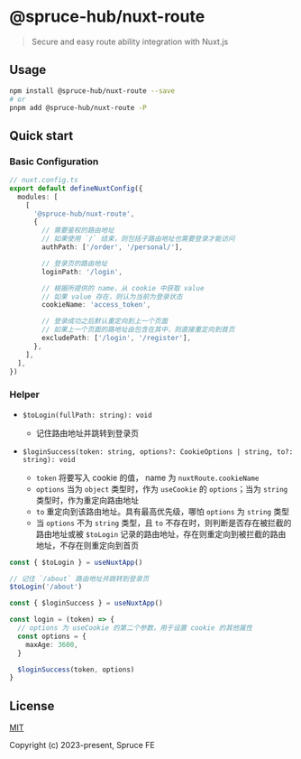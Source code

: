 # @spruce-hub/nuxt-route

> Secure and easy route ability integration with Nuxt.js

## Usage

```bash
npm install @spruce-hub/nuxt-route --save
# or
pnpm add @spruce-hub/nuxt-route -P
```

## Quick start

### Basic Configuration

```ts
// nuxt.config.ts
export default defineNuxtConfig({
  modules: [
    [
      '@spruce-hub/nuxt-route',
      {
        // 需要鉴权的路由地址
        // 如果使用 `/` 结束，则包括子路由地址也需要登录才能访问
        authPath: ['/order', '/personal/'],

        // 登录页的路由地址
        loginPath: '/login',

        // 根据所提供的 name，从 cookie 中获取 value
        // 如果 value 存在，则认为当前为登录状态
        cookieName: 'access_token',

        // 登录成功之后默认重定向到上一个页面
        // 如果上一个页面的路地址由包含在其中，则直接重定向到首页
        excludePath: ['/login', '/register'],
      },
    ],
  ],
})
```

### Helper

- `$toLogin(fullPath: string): void`

  - 记住路由地址并跳转到登录页

- `$loginSuccess(token: string, options?: CookieOptions | string, to?: string): void`

  - `token` 将要写入 cookie 的值， name 为 `nuxtRoute.cookieName`
  - `options` 当为 `object` 类型时，作为 `useCookie` 的 `options`；当为 `string` 类型时，作为重定向路由地址
  - `to` 重定向到该路由地址。具有最高优先级，哪怕 `options` 为 `string` 类型
  - 当 `options` 不为 `string` 类型，且 `to` 不存在时，则判断是否存在被拦截的路由地址或被 `$toLogin` 记录的路由地址，存在则重定向到被拦截的路由地址，不存在则重定向到首页

```ts
const { $toLogin } = useNuxtApp()

// 记住 `/about` 路由地址并跳转到登录页
$toLogin('/about')
```

```ts
const { $loginSuccess } = useNuxtApp()

const login = (token) => {
  // options 为 useCookie 的第二个参数，用于设置 cookie 的其他属性
  const options = {
    maxAge: 3600,
  }

  $loginSuccess(token, options)
}
```

## License

[MIT](https://opensource.org/licenses/MIT)

Copyright (c) 2023-present, Spruce FE

